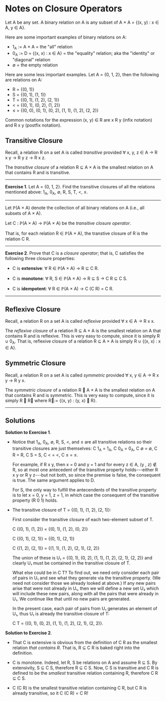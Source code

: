 # Notes on Closure Operators 

Let A be any set.  A binary relation on A is any subset of A × A = \{(x, y) : x ∈ A, y ∈ A\}.

Here are some important examples of binary relations on A:

+  1<sub>A</sub> := A × A = the "all" relation
+  0<sub>A</sub> := D = \{(x, x) : x ∈ A\} = the "equality" relation; aka the "identity" or "diagonal" relation
+  ∅ = the empty relation

Here are some less important examples. Let A = \{0, 1, 2\}, then the following are relations on A:

+  R = \{(0, 1)\}
+  S = \{(0, 1), (1, 1)\}
+  T = \{(0, 1), (1, 2), (2, 1)\}
+  < = \{(0, 1), (0, 2), (1, 2)\}
+  ≤ = \{(0, 0), (0, 1), (0, 2), (1, 1), (1, 2), (2, 2)\}

Common notations for the expression (x, y) ∈ R are x R y (infix notation) and R x y (postfix notation).


## Transitive Closure

Recall, a relation R on a set A is called *transitive* provided ∀ x, y, z ∈ A → R x y → R y z → R x z.

The *transitive closure* of a relation R ⊆ A × A is the smallest relation on A that contains R and is transitive.

----------

**Exercise 1**.  Let A = \{0, 1, 2\}.  Find the transitive closures of all the relations mentioned above: 1<sub>A</sub>, 0<sub>A</sub>, ∅, R, S, T, <, ≤.

------------

Let ℙ(A × A) denote the collection of all binary relations on A (i.e., all subsets of A × A).

Let C : ℙ(A × A) → ℙ(A × A) be the *transitive closure operator*.

That is, for each relation R ∈ ℙ(A × A), the transtive closure of R is the relation C R.

-------------

**Exercise 2**.  Prove that C is a *closure operator*; that is, C satisfies the following three closure properties:

+ C is **extensive**: ∀ R ∈ ℙ(A × A) → R ⊆ C R.

+ C is **monotone**: ∀ R, S ∈ ℙ(A × A) → R ⊆ S → C R ⊆ C S.

+ C is **idempotent**: ∀ R ∈ ℙ(A × A) → C (C R) = C R.


-------------------------


## Reflexive Closure

Recall, a relation R on a set A is called *reflexive* provided ∀ x ∈ A → R x x.

The *reflexive closure* of a relation R ⊆ A × A is the smallest relation on A that contains R and is reflexive.  This is very easy to compute, since it is simply R ∪ 0<sub>A</sub>.  That is, reflexive closure of a relation R ⊆ A × A is simply R ∪ \{(x, x) : x ∈ A\}.


## Symmetric Closure

Recall, a relation R on a set A is called *symmetric* provided ∀ x, y ∈ A → R x y → R y x.

The *symmetric closure* of a relation R ⊆ A × A is the smallest relation on A that contains R and is symmetric.  This is very easy to compute, since it is simply R ∪ R⃖ where R⃖:= \{(x, y) : (y, x) ∈ R\}. 






-------------------

## Solutions

**Solution to Exercise 1**. 

+  Notice that 1<sub>A</sub>, 0<sub>A</sub>, ∅, R, S, <, and ≤ are all transitive relations so their transitive closures are just themselves: C 1<sub>A</sub> = 1<sub>A</sub>, C 0<sub>A</sub> = 0<sub>A</sub>, C ∅ = ∅, C R = R, C S = S, C < = <, C ≤ = ≤.

   For example, if R x y, then x = 0 and y = 1 and for every z ∈ A, (y , z) ∉ R, so at most one antecedent of the transitive property holds---either R x y or R y z---but not both, so since the premise is false, the consequent is true.  The same argument applies to D.
   
   For S, the only way to fulfill the antecendents of the transitive property is to let x = 0, y = 1, z = 1, in which case the consequent of the transitive property (R 0 1) holds.

+  The transitive closure of T = \{(0, 1), (1, 2), (2, 1)\}:

   First consider the transitive closure of each two-element subset of T.
   
   C \{(0, 1), (1, 2)\} = \{(0, 1), (1, 2), (0, 2)\}

   C \{(0, 1), (2, 1)\} = \{(0, 1), (2, 1)\}

   C \{(1, 2), (2, 1)\} = \{(1, 1), (1, 2), (2, 1), (2, 2)\}
   
   The union of these is U₁ = \{(0, 1), (0, 2), (1, 1), (1, 2), (2, 1), (2, 2)\} and clearly U₁ must be contained in the transitive closure of T.
   
   What else could be in C T?  To find out, we need only consider each pair of pairs in U₁ and see what they generate via the transitive property. (We need not consider those we already looked at above.) If any new pairs arise that were not already in U₁, then we will define a new set U₂ which will include these new pairs, along with all the pairs that were already in U₁.  We continue like that until no new pairs are generated. 
   
   In the present case, each pair of pairs from U₁ generates an element of U₁, thus U₁ is already the transitive closure of T:

   C T = \{(0, 1), (0, 2), (1, 1), (1, 2), (2, 1), (2, 2)\}.


**Solution to Exercise 2**.

+  That C is extensive is obvious from the definition of C R as the smallest relation *that contains R*.  That is, R ⊆ C R is baked right into the definition.

+  C is monotone.  Indeed, let R, S be relations on A and assume R ⊆ S.  By extensivity, S ⊆ C S, therefore R ⊆ C S.  Now, C S is transitive and C R is defined to be the *smallest* transitive relation containing R, therefore C R ⊆ C S. 

+  C (C R) is the smallest transitive relation containing C R, but C R is already transitive, so it C (C R) = C R!


